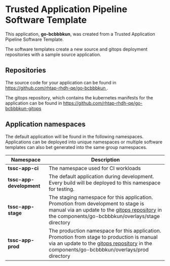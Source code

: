 # Trusted Application Pipeline Software Template

This application, **go-bcbbbkun**, was created from a Trusted Application Pipeline Software Template.

The software templates create a new source and gitops deployment repositories with a sample source application. 

## Repositories

The source code for your application can be found in [https://github.com/rhtap-rhdh-qe/go-bcbbbkun ](https://github.com/rhtap-rhdh-qe/go-bcbbbkun ).
 
The gitops repository, which contains the kubernetes manifests for the application can be found in 
[https://github.com/rhtap-rhdh-qe/go-bcbbbkun-gitops ](https://github.com/rhtap-rhdh-qe/go-bcbbbkun-gitops ) 

## Application namespaces 

The default application will be found in the following namespaces. Applications can be deployed into unique namespaces or multiple software templates can also bet generated into the same group namespaces.  

|  Namespace   |  Description   |  
| -------- | -------- |
| **tssc-app-ci** | The namespace used for CI workloads |
| **tssc-app-development** | The default application during development. Every build will be deployed to this namespace for testing. |
| **tssc-app-stage** | The staging namespace for this application. Promotion from development to stage is manual via an update to the [gitops repository](https://github.com/rhtap-rhdh-qe/go-bcbbbkun-gitops ) in the components/go-bcbbbkun/overlays/stage directory |
| **tssc-app-prod** | The production namespace for this application. Promotion from stage to production is manual via an update to the [gitops repository](https://github.com/rhtap-rhdh-qe/go-bcbbbkun-gitops ) in the components/go-bcbbbkun/overlays/prod directory |